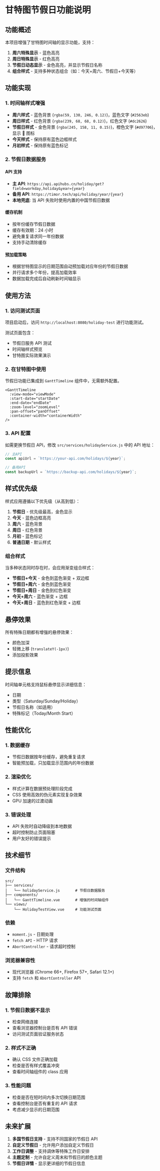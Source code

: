# 甘特图节假日功能说明

## 功能概述

本项目增强了甘特图时间轴的显示功能，支持：

1. **周六特殊显示** - 蓝色高亮
2. **周日特殊显示** - 红色高亮
3. **节假日动态显示** - 金色高亮，并显示节假日名称
4. **组合样式** - 支持多种状态组合（如：今天+周六、节假日+今天等）

## 功能实现

### 1. 时间轴样式增强

- **周六样式** - 蓝色背景 (`rgba(59, 130, 246, 0.12)`)，蓝色文字 (`#2563eb`)
- **周日样式** - 红色背景 (`rgba(239, 68, 68, 0.12)`)，红色文字 (`#dc2626`)
- **节假日样式** - 金色背景 (`rgba(245, 158, 11, 0.15)`)，橙色文字 (`#d97706`)，显示 🎉 图标
- **今天样式** - 保持原有蓝色边框样式
- **月初样式** - 保持原有蓝色标记

### 2. 节假日数据服务

#### API 支持

- **主 API**: `https://api.apihubs.cn/holiday/get?field=workday,holiday&year={year}`
- **备用 API**: `https://timor.tech/api/holiday/year/{year}`
- **本地兜底**: 当 API 失败时使用内置的中国节假日数据

#### 缓存机制

- 按年份缓存节假日数据
- 缓存有效期：24 小时
- 避免重复请求同一年份数据
- 支持手动清除缓存

#### 预加载策略

- 根据甘特图显示的日期范围自动预加载对应年份的节假日数据
- 并行请求多个年份，提高加载效率
- 数据加载完成后自动刷新时间轴显示

## 使用方法

### 1. 访问测试页面

项目启动后，访问 `http://localhost:8080/holiday-test` 进行功能测试。

测试页面包含：

- 节假日服务 API 测试
- 时间轴样式预览
- 甘特图实际效果演示

### 2. 在甘特图中使用

节假日功能已集成到 `GanttTimeline` 组件中，无需额外配置。

```vue
<GanttTimeline
  :view-mode="viewMode"
  :start-date="startDate"
  :end-date="endDate"
  :zoom-level="zoomLevel"
  :pan-offset="panOffset"
  :container-width="containerWidth"
/>
```

### 3. API 配置

如需更换节假日 API，修改 `src/services/holidayService.js` 中的 API 地址：

```javascript
// 主API
const apiUrl = `https://your-api.com/holidays/${year}`;

// 备用API
const backupUrl = `https://backup-api.com/holidays/${year}`;
```

## 样式优先级

样式应用遵循以下优先级（从高到低）：

1. **节假日** - 优先级最高，金色显示
2. **今天** - 蓝色边框高亮
3. **周六** - 蓝色背景
4. **周日** - 红色背景
5. **月初** - 蓝色标记
6. **普通日期** - 默认样式

### 组合样式

当多种状态同时存在时，会应用渐变组合样式：

- **节假日+今天** - 金色到蓝色渐变 + 双边框
- **节假日+周六** - 金色到蓝色渐变
- **节假日+周日** - 金色到红色渐变
- **今天+周六** - 蓝色渐变 + 边框
- **今天+周日** - 蓝色到红色渐变 + 边框

## 悬停效果

所有特殊日期都有增强的悬停效果：

- 颜色加深
- 轻微上移 (`translateY(-1px)`)
- 添加投影效果

## 提示信息

时间轴单元格支持鼠标悬停显示详细信息：

- 日期
- 类型（Saturday/Sunday/Holiday）
- 节假日名称（如适用）
- 特殊标记（Today/Month Start）

## 性能优化

### 1. 数据缓存

- 节假日数据按年份缓存，避免重复请求
- 智能预加载，只加载显示范围内的年份数据

### 2. 渲染优化

- 样式计算在数据预处理阶段完成
- CSS 使用高效的伪元素实现复杂效果
- GPU 加速的过渡动画

### 3. 错误处理

- API 失败时自动降级到本地数据
- 超时控制防止页面阻塞
- 用户友好的错误提示

## 技术细节

### 文件结构

```
src/
├── services/
│   └── holidayService.js       # 节假日数据服务
├── components/
│   └── GanttTimeline.vue       # 增强的时间轴组件
└── views/
    └── HolidayTestView.vue     # 功能测试页面
```

### 依赖

- `moment.js` - 日期处理
- `fetch API` - HTTP 请求
- `AbortController` - 请求超时控制

### 浏览器兼容性

- 现代浏览器 (Chrome 66+, Firefox 57+, Safari 12.1+)
- 支持 `fetch` 和 `AbortController` API

## 故障排除

### 1. 节假日数据不显示

- 检查网络连接
- 查看浏览器控制台是否有 API 错误
- 访问测试页面验证服务状态

### 2. 样式不正确

- 确认 CSS 文件正确加载
- 检查是否有样式覆盖冲突
- 查看时间轴组件的 class 应用

### 3. 性能问题

- 检查是否在短时间内多次切换日期范围
- 查看控制台是否有重复的 API 请求
- 考虑减少显示的日期范围

## 未来扩展

1. **多国节假日支持** - 支持不同国家的节假日 API
2. **自定义节假日** - 允许用户添加自定义节假日
3. **工作日调整** - 支持调休等特殊工作日安排
4. **主题定制** - 允许自定义周末和节假日的颜色主题
5. **节假日详情** - 显示更详细的节假日信息
